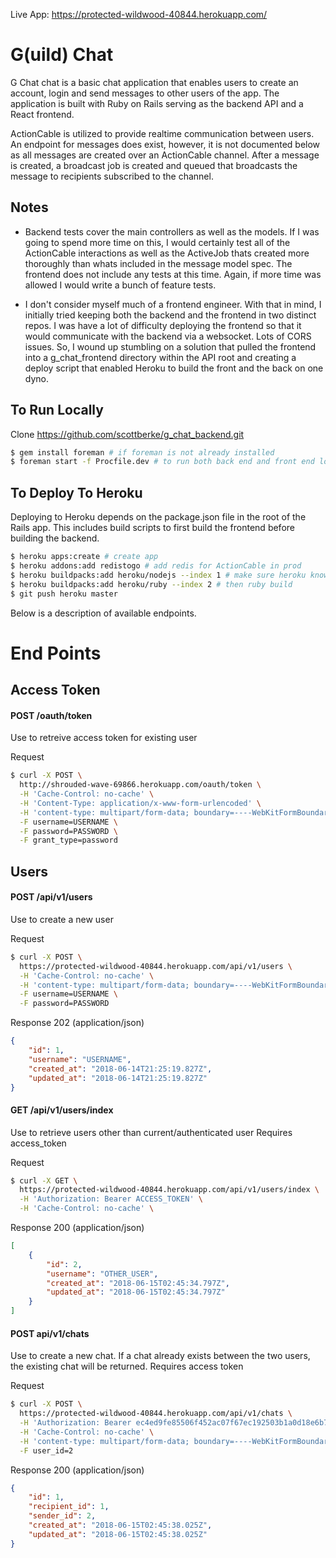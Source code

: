 Live App: https://protected-wildwood-40844.herokuapp.com/
# G(uild) Chat
G Chat chat is a basic chat application that enables users to create an account, login and send messages to other users of the app. The application is built with Ruby on Rails serving as the backend API and a React frontend.

ActionCable is utilized to provide realtime communication between users. An endpoint for messages does exist, however, it is not documented below as all messages are created over an ActionCable channel. After a message is created, a broadcast job is created and queued that broadcasts the message to recipients subscribed to the channel.

## Notes
* Backend tests cover the main controllers as well as the models. If I was going to spend more time on this, I would certainly test all of the ActionCable interactions as well as the ActiveJob thats created more thoroughly than whats included in the message model spec.
The frontend does not include any tests at this time. Again, if more time was allowed I would write a bunch of feature tests.

* I don't consider myself much of a frontend engineer. With that in mind, I initially tried keeping both the backend and the frontend in two distinct repos. I was have a lot of difficulty deploying the frontend so that it would communicate with the backend via a websocket. Lots of CORS issues. So, I wound up stumbling on a solution that pulled the frontend into a g_chat_frontend directory within the API root and creating a deploy script that enabled Heroku to build the front and the back on one dyno.


## To Run Locally
Clone https://github.com/scottberke/g_chat_backend.git

```bash
$ gem install foreman # if foreman is not already installed
$ foreman start -f Procfile.dev # to run both back end and front end locally
```

## To Deploy To Heroku
Deploying to Heroku depends on the package.json file in the root of the Rails app. This includes build scripts to first build the frontend before building the backend.

```bash
$ heroku apps:create # create app
$ heroku addons:add redistogo # add redis for ActionCable in prod
$ heroku buildpacks:add heroku/nodejs --index 1 # make sure heroku knows to look for node first
$ heroku buildpacks:add heroku/ruby --index 2 # then ruby build
$ git push heroku master
```

Below is a description of available endpoints.
# End Points
## Access Token
#### POST /oauth/token
Use to retreive access token for existing user

Request
```bash
$ curl -X POST \
  http://shrouded-wave-69866.herokuapp.com/oauth/token \
  -H 'Cache-Control: no-cache' \
  -H 'Content-Type: application/x-www-form-urlencoded' \
  -H 'content-type: multipart/form-data; boundary=----WebKitFormBoundary7MA4YWxkTrZu0gW' \
  -F username=USERNAME \
  -F password=PASSWORD \
  -F grant_type=password
```
## Users
#### POST /api/v1/users
Use to create a new user

Request
```bash
$ curl -X POST \
  https://protected-wildwood-40844.herokuapp.com/api/v1/users \
  -H 'Cache-Control: no-cache' \
  -H 'content-type: multipart/form-data; boundary=----WebKitFormBoundary7MA4YWxkTrZu0gW' \
  -F username=USERNAME \
  -F password=PASSWORD
```

Response 202 (application/json)
```json
{
    "id": 1,
    "username": "USERNAME",
    "created_at": "2018-06-14T21:25:19.827Z",
    "updated_at": "2018-06-14T21:25:19.827Z"
}
```
#### GET /api/v1/users/index
Use to retrieve users other than current/authenticated user
Requires access_token

Request
```bash
$ curl -X GET \
  https://protected-wildwood-40844.herokuapp.com/api/v1/users/index \
  -H 'Authorization: Bearer ACCESS_TOKEN' \
  -H 'Cache-Control: no-cache' \
```

Response 200 (application/json)
```json
[
    {
        "id": 2,
        "username": "OTHER_USER",
        "created_at": "2018-06-15T02:45:34.797Z",
        "updated_at": "2018-06-15T02:45:34.797Z"
    }
]
```

#### POST api/v1/chats
Use to create a new chat. If a chat already exists between the two users, the existing chat will be returned.
Requires access token

Request
```bash
$ curl -X POST \
  https://protected-wildwood-40844.herokuapp.com/api/v1/chats \
  -H 'Authorization: Bearer ec4ed9fe85506f452ac07f67ec192503b1a0d18e6b786866b69caff624964666' \
  -H 'Cache-Control: no-cache' \
  -H 'content-type: multipart/form-data; boundary=----WebKitFormBoundary7MA4YWxkTrZu0gW' \
  -F user_id=2
```

Response 200 (application/json)
```json
{
    "id": 1,
    "recipient_id": 1,
    "sender_id": 2,
    "created_at": "2018-06-15T02:45:38.025Z",
    "updated_at": "2018-06-15T02:45:38.025Z"
}
```
